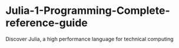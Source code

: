 # Julia-1-Programming-Complete-reference-guide
Discover Julia, a high performance language for technical computing
